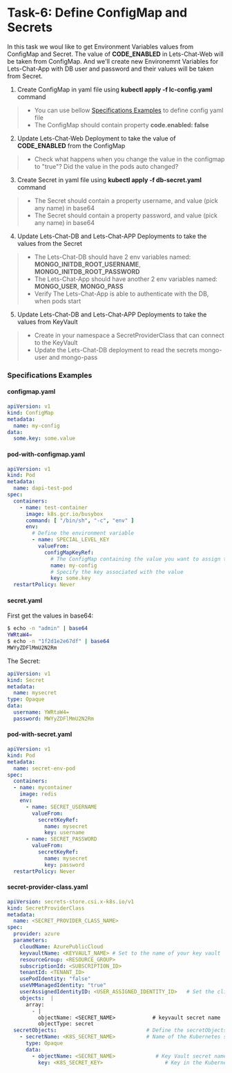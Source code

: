 # Task-6: Define ConfigMap and Secrets
In this task we woul like to get Environment Variables values from ConfigMap and Secret. The value of **CODE_ENABLED** in Lets-Chat-Web will be taken from ConfigMap. And we'll create new Environemnt Variables for Lets-Chat-App with DB user and password and their values will be taken from Secret.
1. Create ConfigMap in yaml file using **kubectl apply -f lc-config.yaml** command
  > * You can use bellow [Specifications Examples](#specifications-examples) to define config yaml file
  > * The ConfigMap should contain property **code.enabled: false**
2. Update Lets-Chat-Web Deployment to take the value of **CODE_ENABLED** from the ConfigMap
  > * Check what happens when you change the value in the configmap to "true"? Did the value in the pods auto changed?
3. Create Secret in yaml file using **kubectl apply -f db-secret.yaml** command
  > * The Secret should contain a property username, and value (pick any name) in base64
  > * The Secret should contain a property password, and value (pick any name) in base64
4. Update Lets-Chat-DB and Lets-Chat-APP Deployments to take the values from the Secret
  > * The Lets-Chat-DB should have 2 env variables named: **MONGO_INITDB_ROOT_USERNAME**, **MONGO_INITDB_ROOT_PASSWORD**
  > * The Lets-Chat-App should have another 2 env variables named: **MONGO_USER**, **MONGO_PASS**
  > * Verify The Lets-Chat-App is able to authenticate with the DB, when pods start
5. Update  Lets-Chat-DB and Lets-Chat-APP Deployments to take the values from KeyVault
  > * Create in your namespace a SecretProviderClass that can connect to the KeyVault
  > * Update the  Lets-Chat-DB deployment to read the secrets mongo-user and mongo-pass
  
### Specifications Examples
#### configmap.yaml
```yaml
apiVersion: v1
kind: ConfigMap
metadata:
  name: my-config
data:
  some.key: some.value
```
#### pod-with-configmap.yaml
```yaml
apiVersion: v1
kind: Pod
metadata:
  name: dapi-test-pod
spec:
  containers:
    - name: test-container
      image: k8s.gcr.io/busybox
      command: [ "/bin/sh", "-c", "env" ]
      env:
        # Define the environment variable
        - name: SPECIAL_LEVEL_KEY
          valueFrom:
            configMapKeyRef:
              # The ConfigMap containing the value you want to assign to SPECIAL_LEVEL_KEY
              name: my-config
              # Specify the key associated with the value
              key: some.key
  restartPolicy: Never
```
#### secret.yaml
First get the values in base64:
```bash
$ echo -n "admin" | base64
YWRtaW4=
$ echo -n "1f2d1e2e67df" | base64
MWYyZDFlMmU2N2Rm
```
The Secret:
```yaml
apiVersion: v1
kind: Secret
metadata:
  name: mysecret
type: Opaque
data:
  username: YWRtaW4=
  password: MWYyZDFlMmU2N2Rm
```
#### pod-with-secret.yaml
```yaml
apiVersion: v1
kind: Pod
metadata:
  name: secret-env-pod
spec:
  containers:
  - name: mycontainer
    image: redis
    env:
      - name: SECRET_USERNAME
        valueFrom:
          secretKeyRef:
            name: mysecret
            key: username
      - name: SECRET_PASSWORD
        valueFrom:
          secretKeyRef:
            name: mysecret
            key: password
  restartPolicy: Never
```

#### secret-provider-class.yaml
```yaml
apiVersion: secrets-store.csi.x-k8s.io/v1
kind: SecretProviderClass
metadata:
  name: <SECRET_PROVIDER_CLASS_NAME>
spec:
  provider: azure
  parameters:
    cloudName: AzurePublicCloud
    keyvaultName: <KEYVAULT_NAME> # Set to the name of your key vault
    resourceGroup: <RESOURCE_GROUP>
    subscriptionId: <SUBSCRIPTION_ID>
    tenantId: <TENANT_ID>
    usePodIdentity: "false"
    useVMManagedIdentity: "true"
    userAssignedIdentityID: <USER_ASSIGNED_IDENTITY_ID>   # Set the clientID of the user-assigned managed identity to use
    objects:  |
      array:
        - |
          objectName: <SECRET_NAME>            # keyvault secret name
          objectType: secret
  secretObjects:                             # Define the secretObjects to sync the secret to a Kubernetes secret
    - secretName: <K8S_SECRET_NAME>          # Name of the Kubernetes secret
      type: Opaque
      data:
        - objectName: <SECRET_NAME>             # Key Vault secret name
          key: <K8S_SECRET_KEY>                    # Key in the Kubernetes secret
```

